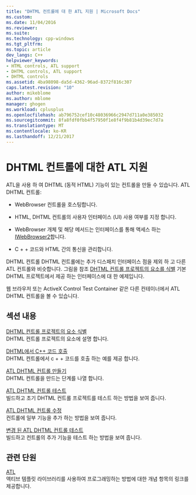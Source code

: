 ```yaml
---
title: "DHTML 컨트롤에 대 한 ATL 지원 | Microsoft Docs"
ms.custom: 
ms.date: 11/04/2016
ms.reviewer: 
ms.suite: 
ms.technology: cpp-windows
ms.tgt_pltfrm: 
ms.topic: article
dev_langs: C++
helpviewer_keywords:
- HTML controls, ATL support
- DHTML controls, ATL support
- DHTML controls
ms.assetid: 4ba98098-da5d-4362-96ad-8372f816c307
caps.latest.revision: "10"
author: mikeblome
ms.author: mblome
manager: ghogen
ms.workload: cplusplus
ms.openlocfilehash: ab796752cef10c48036966c2947d711a0e385032
ms.sourcegitcommit: 8fa8fdf0fbb4f57950f1e8f4f9b81b4d39ec7d7a
ms.translationtype: MT
ms.contentlocale: ko-KR
ms.lasthandoff: 12/21/2017
---
```

# <a name="atl-support-for-dhtml-controls"></a>DHTML 컨트롤에 대한 ATL 지원
ATL을 사용 하 여 DHTML (동적 HTML) 기능이 있는 컨트롤을 만들 수 있습니다. ATL DHTML 컨트롤:  
  
-   WebBrowser 컨트롤을 호스팅합니다.  
  
-   HTML, DHTML 컨트롤의 사용자 인터페이스 (UI) 사용 여부를 지정 합니다.  
  
-   WebBrowser 개체 및 해당 메서드는 인터페이스를 통해 액세스 하는 [IWebBrowser2](https://msdn.microsoft.com/library/aa752127.aspx)합니다.  
  
-   C + + 코드와 HTML 간의 통신을 관리합니다.  
  
 DHTML 컨트롤 DHTML 컨트롤에는 추가 디스패치 인터페이스 점을 제외 하 고 다른 ATL 컨트롤와 비슷합니다. 그림을 참조 [DHTML 컨트롤 프로젝트의 요소를 식별](../atl/identifying-the-elements-of-the-dhtml-control-project.md) 기본 DHTML 프로젝트에서 제공 하는 인터페이스에 대 한 예제입니다.  
  
 웹 브라우저 또는 ActiveX Control Test Container 같은 다른 컨테이너에서 ATL DHTML 컨트롤을 볼 수 있습니다.  
  
## <a name="in-this-section"></a>섹션 내용  
 [DHTML 컨트롤 프로젝트의 요소 식별](../atl/identifying-the-elements-of-the-dhtml-control-project.md)  
 DHTML 컨트롤 프로젝트의 요소에 설명 합니다.  
  
 [DHTML에서 C++ 코드 호출](../atl/calling-cpp-code-from-dhtml.md)  
 DHTML 컨트롤에서 c + + 코드를 호출 하는 예를 제공 합니다.  
  
 [ATL DHTML 컨트롤 만들기](../atl/creating-an-atl-dhtml-control.md)  
 DHTML 컨트롤을 만드는 단계를 나열 합니다.  
  
 [ATL DHTML 컨트롤 테스트](../atl/testing-the-atl-dhtml-control.md)  
 빌드하고 초기 DHTML 컨트롤 프로젝트를 테스트 하는 방법을 보여 줍니다.  
  
 [ATL DHTML 컨트롤 수정](../atl/modifying-the-atl-dhtml-control.md)  
 컨트롤에 일부 기능을 추가 하는 방법을 보여 줍니다.  
  
 [변경 된 ATL DHTML 컨트롤 테스트](../atl/testing-the-modified-atl-dhtml-control.md)  
 빌드하고 컨트롤의 추가 기능을 테스트 하는 방법을 보여 줍니다.  
  
## <a name="related-sections"></a>관련 단원  
 [ATL](../atl/active-template-library-atl-concepts.md)  
 액티브 템플릿 라이브러리를 사용하여 프로그래밍하는 방법에 대한 개념 항목의 링크를 제공합니다.

